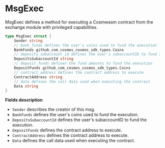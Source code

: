 <!--
order: 12
title: MsgExec
-->

# MsgExec

MsgExec defines a method for executing a Cosmwasm contract from the exchange module with privileged capabilities.

```go
type MsgExec struct {
	Sender string 
	// bank_funds defines the user's coins used to fund the execution
	BankFunds github_com_cosmos_cosmos_sdk_types.Coins 
	// deposits_subaccount_id defines the user's subaccountID to fund the execution
	DepositsSubaccountId string 
	// deposit_funds defines the fund amounts to fund the execution
	DepositFunds github_com_cosmos_cosmos_sdk_types.Coins 
	// contract_address defines the contract address to execute
	ContractAddress string 
	// data defines the call data used when executing the contract
	Data string 
}

```

**Fields description**

- `Sender` describes the creator of this msg.
- `BankFunds` defines the user's coins used to fund the execution.
- `DepositsSubaccountId` defines the user's subaccountID to fund the execution.
- `DepositFunds` defines the contract address to execute.
- `ContractAddress`  defines the contract address to execute.
- `Data` defines the call data used when executing the contract.